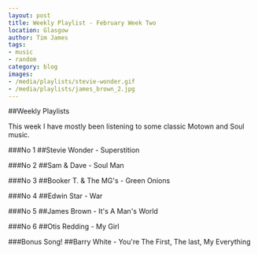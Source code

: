 ```yaml
---
layout: post
title: Weekly Playlist - February Week Two
location: Glasgow
author: Tim James
tags:
- music
- random
category: blog
images:
- /media/playlists/stevie-wonder.gif
- /media/playlists/james_brown_2.jpg
---
```


##Weekly Playlists

This week I have mostly been listening to some classic Motown and Soul music. 

###No 1
##Stevie Wonder - Superstition

###No 2
##Sam & Dave - Soul Man

###No 3
##Booker T. & The MG's - Green Onions

###No 4
##Edwin Star - War

###No 5
##James Brown - It's A Man's World

###No 6
##Otis Redding - My Girl

###Bonus Song!
##Barry White - You're The First, The last, My Everything